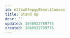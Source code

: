 ```yaml
---
id: n27xw0fepqy8kemli6omxeo
title: Stand Up
desc: ''
updated: 1646922789776
created: 1646922789776
---
```


